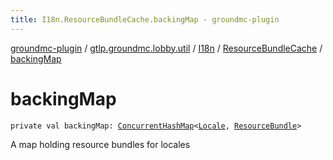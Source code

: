 ```yaml
---
title: I18n.ResourceBundleCache.backingMap - groundmc-plugin
---
```


[groundmc-plugin](../../../index.html) / [gtlp.groundmc.lobby.util](../../index.html) / [I18n](../index.html) / [ResourceBundleCache](index.html) / [backingMap](.)

# backingMap

`private val backingMap: `[`ConcurrentHashMap`](http://docs.oracle.com/javase/6/docs/api/java/util/concurrent/ConcurrentHashMap.html)`<`[`Locale`](http://docs.oracle.com/javase/6/docs/api/java/util/Locale.html)`, `[`ResourceBundle`](http://docs.oracle.com/javase/6/docs/api/java/util/ResourceBundle.html)`>`

A map holding resource bundles for locales

